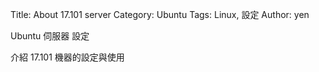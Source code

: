 Title: About 17.101 server
Category: Ubuntu
Tags: Linux, 設定
Author: yen

Ubuntu 伺服器 設定

<!-- PELICAN_END_SUMMARY -->

介紹 17.101 機器的設定與使用